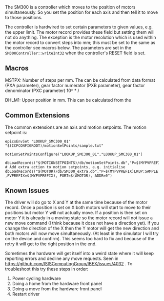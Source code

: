 The SM300 is a controller which moves to the position of motors simultaneously. So you set the position for each axis and then tell it to move to those positions. 

The controller is hardwired to set certain parameters to given values, e.g. the upper limit. The motor record provides these field but setting them will not do anything. The exception is the motor resolution which is used within the motor record to convert steps into mm; this must be set to the same as the controller see macros below. The parameters are set in the `SM300Controller::writeInt32` when the controller's  RESET field is set.

## Macros

MSTPX: Number of steps per mm. The can be calculated from data format (PXA parameter), gear factor numerator (PXB parameter), gear factor denominator (PXC parameter)
   10^<data format> * <gear factor denominator> / <gear factor numerator>

DHLM1: Upper position in mm. This can be calculated from the 

## Common Extensions

The common extensions are an axis and motion setpoints. The motion setpoint is:

```
epicsEnvSet "LOOKUP_SMC300_01" "$(ICPCONFIGROOT)/motionSetPoints/sample.txt"

motionSetPointsConfigure("LOOKUP_SMC300_01","LOOKUP_SMC300_01")

dbLoadRecords("$(MOTIONSETPOINTS)/db/motionSetPoints.db","P=$(MYPVPREFIX)LKUP:SAMPLE:,NAME1=Linear,AXIS1=$(MYPVPREFIX)MOT:SAMPLE:LIN,NAME2=Rotational,AXIS2=$(MYPVPREFIX)MOT:SAMPLE:ROT,TOL=1,LOOKUP=LOOKUP_SMC300_01")
# Add extra action to motion setpoints, e.g. initialise
dbLoadRecords("$(MOTOR)/db/SM300_extra.db","P=$(MYPVPREFIX)LKUP:SAMPLE:,$(IFIOC)= ,PVPREFIX=$(MYPVPREFIX), PORT=$(AMOTOR), ADDR=0")
```  

## Known Issues

The driver will do go to X and Y at the same time because of the motor record. Once a position is set on X both motors will start to move to their positions but motor Y will not actually move. If a position is then set on motor Y it is already in a moving state so the motor record will not issue a new move command (I think because it dose not have a direction yet). If you change the direction of the X then the Y motor will get the new direction and both motors will now move simultaneously. (At least in the simulator I will try on the device and confirm). This seems too hard to fix and because of the retry it will get to the right position in the end.

Sometimes the hardware will get itself into a weird state where it will keep reporting errors and decline any move requests. Seen in https://github.com/ISISComputingGroup/IBEX/issues/4032 . To troubleshoot this try these steps in order:
1. Power cycling hardware
1. Doing a home from the hardware front panel
1. Doing a move from the hardware front panel
1. Restart driver



